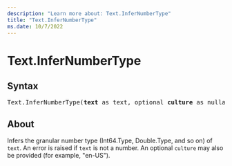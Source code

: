 ```yaml
---
description: "Learn more about: Text.InferNumberType"
title: "Text.InferNumberType"
ms.date: 10/7/2022
---
```

# Text.InferNumberType

## Syntax

<pre>
Text.InferNumberType(<b>text</b> as text, optional <b>culture</b> as nullable text) as type
</pre>

## About

Infers the granular number type (Int64.Type, Double.Type, and so on) of `text`. An error is raised if `text` is not a number. An optional `culture` may also be provided (for example, "en-US").

